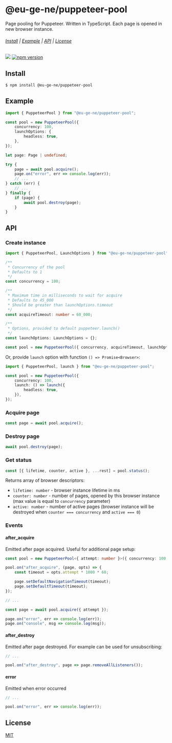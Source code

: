 @eu-ge-ne/puppeteer-pool
========================

Page pooling for Puppeteer. Written in TypeScript. Each page is opened in new browser instance.

###### [Install](#Install) | [Example](#Example) | [API](#API) | [License](#License)

![](https://github.com/eu-ge-ne/puppeteer-pool/workflows/Tests/badge.svg)
[![npm version](https://badge.fury.io/js/%40eu-ge-ne%2Fpuppeteer-pool.svg)](https://badge.fury.io/js/%40eu-ge-ne%2Fpuppeteer-pool)

Install
-------

```bash
$ npm install @eu-ge-ne/puppeteer-pool
```

Example
-------

```typescript
import { PuppeteerPool } from "@eu-ge-ne/puppeteer-pool";

const pool = new PuppeteerPool({
    concurrency: 100,
    launchOptions: {
        headless: true,
    },
});

let page: Page | undefined;

try {
    page = await pool.acquire();
    page.on("error", err => console.log(err));
    // ...
} catch (err) {
    // ...
} finally {
    if (page) {
        await pool.destroy(page);
    }
}
```

API
---

### Create instance

```typescript
import { PuppeteerPool, LaunchOptions } from "@eu-ge-ne/puppeteer-pool";

/**
 * Concurrency of the pool
 * Defaults to 1
 */
const concurrency = 100;

/**
 * Maximum time in milliseconds to wait for acquire
 * Defaults to 45_000
 * Should be greater than launchOptions.timeout
 */
const acquireTimeout: number = 60_000;

/**
 * Options, provided to default puppeteer.launch()
 */
const launchOptions: LaunchOptions = {};

const pool = new PuppeteerPool({ concurrency, acquireTimeout, launchOptions });
```

Or, provide `launch` option with function `() => Promise<Browser>`:

```typescript
import { PuppeteerPool, launch } from "@eu-ge-ne/puppeteer-pool";

const pool = new PuppeteerPool({
    concurrency: 100,
    launch: () => launch({
        headless: true,
    }),
});
```

### Acquire page

```typescript
const page = await pool.acquire();
```

### Destroy page

```typescript
await pool.destroy(page);
```

### Get status

```typescript
const [{ lifetime, counter, active }, ...rest] = pool.status();
```

Returns array of browser descriptors:

- `lifetime: number` - browser instance lifetime in ms
- `counter: number` - number of pages, opened by this browser instance (max value is equal to `concurrency` parameter)
- `active: number` - number of active pages (browser instance will be destroyed when `counter === concurrency` and `active === 0`)

### Events

#### after_acquire

Emitted after page acquired. Useful for additional page setup:

```typescript
const pool = new PuppeteerPool<{ attempt: number }>({ concurrency: 100 });

pool.on("after_acquire", (page, opts) => {
    const timeout = opts.attempt * 1000 * 60;

    page.setDefaultNavigationTimeout(timeout);
    page.setDefaultTimeout(timeout);
});

// ...

const page = await pool.acquire({ attempt });

page.on("error", err => console.log(err));
page.on("console", msg => console.log(msg));
```

#### after_destroy

Emitted after page destroyed. For example can be used for unsubscribing:

```typescript
// ...

pool.on("after_destroy", page => page.removeAllListeners());
```

#### error

Emitted when error occurred

```typescript
// ...

pool.on("error", err => console.log(err));
```

License
-------

[MIT](LICENSE)
